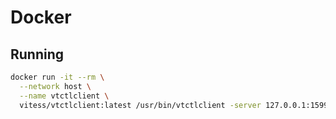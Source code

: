 # Docker

## Running

```sh
docker run -it --rm \
  --network host \
  --name vtctlclient \
  vitess/vtctlclient:latest /usr/bin/vtctlclient -server 127.0.0.1:15999 help
```
